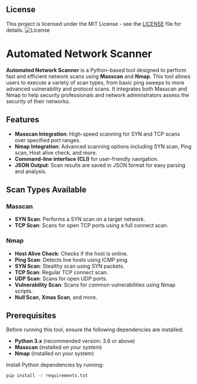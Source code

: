 ## License

This project is licensed under the MIT License - see the [LICENSE](LICENSE) file for details.
![License](https://img.shields.io/badge/license-MIT-blue.svg)


# Automated Network Scanner

**Automated Network Scanner** is a Python-based tool designed to perform fast and efficient network scans using **Masscan** and **Nmap**. This tool allows users to execute a variety of scan types, from basic ping sweeps to more advanced vulnerability and protocol scans. It integrates both Masscan and Nmap to help security professionals and network administrators assess the security of their networks.

## Features

- **Masscan Integration**: High-speed scanning for SYN and TCP scans over specified port ranges.
- **Nmap Integration**: Advanced scanning options including SYN scan, Ping scan, Host alive check, and more.
- **Command-line interface (CLI)** for user-friendly navigation.
- **JSON Output**: Scan results are saved in JSON format for easy parsing and analysis.

## Scan Types Available

### Masscan
- **SYN Scan**: Performs a SYN scan on a target network.
- **TCP Scan**: Scans for open TCP ports using a full connect scan.

### Nmap
- **Host Alive Check**: Checks if the host is online.
- **Ping Scan**: Detects live hosts using ICMP ping.
- **SYN Scan**: Stealthy scan using SYN packets.
- **TCP Scan**: Regular TCP connect scan.
- **UDP Scan**: Scans for open UDP ports.
- **Vulnerability Scan**: Scans for common vulnerabilities using Nmap scripts.
- **Null Scan**, **Xmas Scan**, and more.

## Prerequisites

Before running this tool, ensure the following dependencies are installed:

- **Python 3.x** (recommended version: 3.6 or above)
- **Masscan** (installed on your system)
- **Nmap** (installed on your system)

Install Python dependencies by running:

```bash
pip install -r requirements.txt
